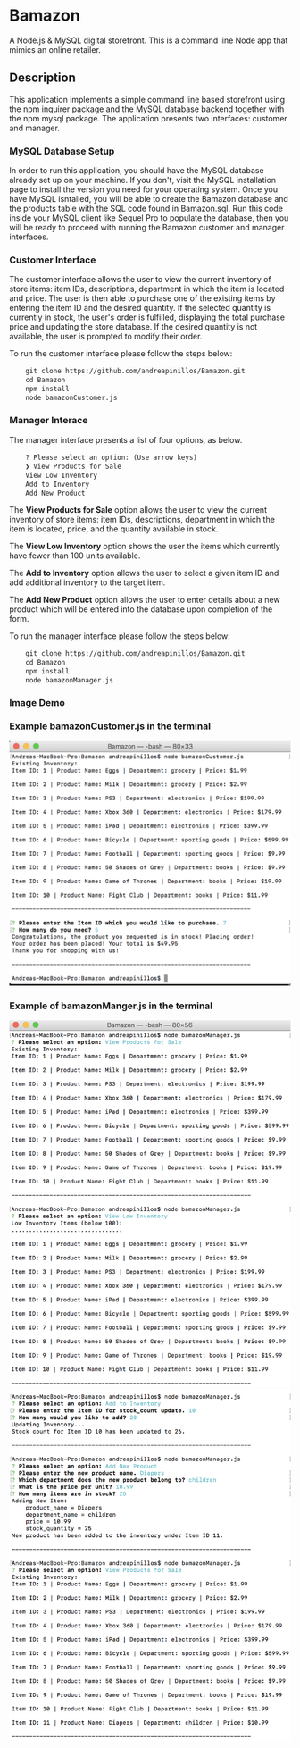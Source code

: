 # Bamazon
A Node.js &amp; MySQL digital storefront. This is a command line Node app that mimics an online retailer.

## Description

This application implements a simple command line based storefront using the npm inquirer package and the MySQL database backend together with the npm mysql package. The application presents two interfaces: customer and manager.

### MySQL Database Setup

In order to run this application, you should have the MySQL database already set up on your machine. If you don't, visit the MySQL installation page to install the version you need for your operating system. Once you have MySQL isntalled, you will be able to create the Bamazon database and the products table with the SQL code found in Bamazon.sql. Run this code inside your MySQL client like Sequel Pro to populate the database, then you will be ready to proceed with running the Bamazon customer and manager interfaces.

### Customer Interface

The customer interface allows the user to view the current inventory of store items: item IDs, descriptions, department in which the item is located and price. The user is then able to purchase one of the existing items by entering the item ID and the desired quantity. If the selected quantity is currently in stock, the user's order is fulfilled, displaying the total purchase price and updating the store database. If the desired quantity is not available, the user is prompted to modify their order.

To run the customer interface please follow the steps below:

		git clone https://github.com/andreapinillos/Bamazon.git
		cd Bamazon
		npm install
		node bamazonCustomer.js

### Manager Interace

The manager interface presents a list of four options, as below.

		? Please select an option: (Use arrow keys)
		❯ View Products for Sale 
  		View Low Inventory 
  		Add to Inventory 
 		Add New Product

The **View Products for Sale** option allows the user to view the current inventory of store items: item IDs, descriptions, department in which the item is located, price, and the quantity available in stock.

The **View Low Inventory** option shows the user the items which currently have fewer than 100 units available.

The **Add to Inventory** option allows the user to select a given item ID and add additional inventory to the target item.

The **Add New Product** option allows the user to enter details about a new product which will be entered into the database upon completion of the form.

To run the manager interface please follow the steps below:

		git clone https://github.com/andreapinillos/Bamazon.git
		cd Bamazon
		npm install
		node bamazonManager.js

### Image Demo
### Example bamazonCustomer.js in the terminal
![alt text](images/Customer_example.png)
### Example of bamazonManger.js in the terminal
![alt text](images/manager_option_1_and_2.png)
![alt text](images/manager_option_3_and_4.png)